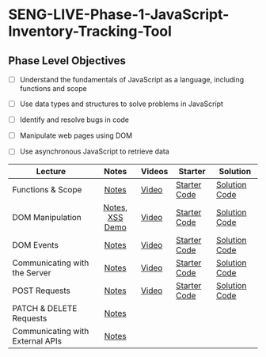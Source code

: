 # SENG-LIVE-Phase-1-JavaScript-Inventory-Tracking-Tool
## Phase Level Objectives
- [ ] Understand the fundamentals of JavaScript as a language, including functions and scope
- [ ] Use data types and structures to solve problems in JavaScript
- [ ] Identify and resolve bugs in code
- [ ] Manipulate web pages using DOM
- [ ] Use asynchronous JavaScript to retrieve data


| Lecture                          |                                                        Notes                                                         | Videos | Starter | Solution |
| -------------------------------- | :------------------------------------------------------------------------------------------------------------------: | ------ | ------- | -------- |
| Functions & Scope                | [Notes](https://docs.google.com/document/d/1gkxGUTeZe81qdoW0LjuoXGfvhY_MW2EzmZN697rtzGk/edit#heading=h.soz4ebo9uzul) |   [Video](https://vimeo.com/765855445)     |   [Starter Code](https://github.com/learn-co-students/SENG-LIVE-103122-Phase-1-JS/tree/main/01_Functions_%26_Scope)      |     [Solution Code](https://github.com/learn-co-students/SENG-LIVE-103122-Phase-1-JS/compare/main...01_solution)     |
| DOM Manipulation                 | [Notes](https://docs.google.com/document/d/1gkxGUTeZe81qdoW0LjuoXGfvhY_MW2EzmZN697rtzGk/edit#heading=h.8ri6onkucacc), [XSS Demo](https://codesandbox.io/s/dark-silence-5rbq0x?file=/src/index.js:336-352) |   [Video](https://vimeo.com/766255886)     |    [Starter Code](https://github.com/learn-co-students/SENG-LIVE-103122-Phase-1-JS/tree/main/02_DOM_Manipulation)     |     [Solution Code](https://github.com/learn-co-students/SENG-LIVE-103122-Phase-1-JS/compare/main...02_solution)     |
| DOM Events                       | [Notes](https://docs.google.com/document/d/1gkxGUTeZe81qdoW0LjuoXGfvhY_MW2EzmZN697rtzGk/edit#heading=h.73eosy5rjnty) |   [Video](https://vimeo.com/766636487)    |    [Starter Code](https://github.com/learn-co-students/SENG-LIVE-103122-Phase-1-JS/tree/main/03_DOM_Events)     |    [Solution Code](https://github.com/learn-co-students/SENG-LIVE-103122-Phase-1-JS/compare/main...03_solution)      |
| Communicating with the Server    | [Notes](https://docs.google.com/document/d/1gkxGUTeZe81qdoW0LjuoXGfvhY_MW2EzmZN697rtzGk/edit#heading=h.p27zzwnkzvqd) |    [Video](https://vimeo.com/767057079)    |    [Starter Code](https://github.com/learn-co-students/SENG-LIVE-103122-Phase-1-JS/tree/main/04_Communicating_with_the_Server)     |    [Solution Code](https://github.com/learn-co-students/SENG-LIVE-103122-Phase-1-JS/compare/main...04_solution)     |
| POST Requests                    | [Notes](https://docs.google.com/document/d/1gkxGUTeZe81qdoW0LjuoXGfvhY_MW2EzmZN697rtzGk/edit#heading=h.46h3lncuuy9k) |   [Video](https://vimeo.com/767449762)     |    [Starter Code](https://github.com/learn-co-students/SENG-LIVE-103122-Phase-1-JS/tree/main/05_POST_request)     |     [Solution Code](https://github.com/learn-co-students/SENG-LIVE-103122-Phase-1-JS/compare/main...05_solution)     |
| PATCH & DELETE Requests          | [Notes](https://docs.google.com/document/d/1gkxGUTeZe81qdoW0LjuoXGfvhY_MW2EzmZN697rtzGk/edit#heading=h.p1ulseiudtul) |        |         |          |
| Communicating with External APIs | [Notes](https://docs.google.com/document/d/1gkxGUTeZe81qdoW0LjuoXGfvhY_MW2EzmZN697rtzGk/edit#heading=h.77hixjtrcsyn) |        |         |          |